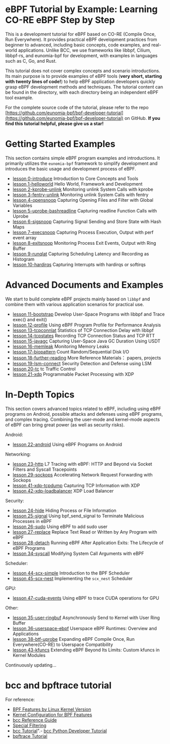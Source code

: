 # eBPF Tutorial by Example: Learning CO-RE eBPF Step by Step

This is a development tutorial for eBPF based on CO-RE (Compile Once, Run Everywhere). It provides practical eBPF development practices from beginner to advanced, including basic concepts, code examples, and real-world applications. Unlike BCC, we use frameworks like libbpf, Cilium, libbpf-rs, and eunomia-bpf for development, with examples in languages such as C, Go, and Rust.

This tutorial does not cover complex concepts and scenario introductions. Its main purpose is to provide examples of eBPF tools (**very short, starting with twenty lines of code!**) to help eBPF application developers quickly grasp eBPF development methods and techniques. The tutorial content can be found in the directory, with each directory being an independent eBPF tool example.

For the complete source code of the tutorial, please refer to the repo [https://github.com/eunomia-bpf/bpf-developer-tutorial](https://github.com/eunomia-bpf/bpf-developer-tutorial) on GitHub. **If you find this tutorial helpful, please give us a star!**

# Getting Started Examples

This section contains simple eBPF program examples and introductions. It primarily utilizes the `eunomia-bpf` framework to simplify development and introduces the basic usage and development process of eBPF.

- [lesson 0-introduce](0-introduce/README.md) Introduction to Core Concepts and Tools
- [lesson 1-helloworld](1-helloworld/README.md) Hello World, Framework and Development
- [lesson 2-kprobe-unlink](2-kprobe-unlink/README.md) Monitoring unlink System Calls with kprobe
- [lesson 3-fentry-unlink](3-fentry-unlink/README.md) Monitoring unlink System Calls with fentry
- [lesson 4-opensnoop](4-opensnoop/README.md) Capturing Opening Files and Filter with Global Variables
- [lesson 5-uprobe-bashreadline](5-uprobe-bashreadline/README.md) Capturing readline Function Calls with Uprobe
- [lesson 6-sigsnoop](6-sigsnoop/README.md) Capturing Signal Sending and Store State with Hash Maps
- [lesson 7-execsnoop](7-execsnoop/README.md) Capturing Process Execution, Output with perf event array
- [lesson 8-exitsnoop](8-exitsnoop/README.md) Monitoring Process Exit Events, Output with Ring Buffer
- [lesson 9-runqlat](9-runqlat/README.md) Capturing Scheduling Latency and Recording as Histogram
- [lesson 10-hardirqs](10-hardirqs/README.md) Capturing Interrupts with hardirqs or softirqs

# Advanced Documents and Examples

We start to build complete eBPF projects mainly based on `libbpf` and combine them with various application scenarios for practical use.

- [lesson 11-bootstrap](11-bootstrap/README.md) Develop User-Space Programs with libbpf and Trace exec() and exit()
- [lesson 12-profile](12-profile/README.md) Using eBPF Program Profile for Performance Analysis
- [lesson 13-tcpconnlat](13-tcpconnlat/README.md) Statistics of TCP Connection Delay with libbpf
- [lesson 14-tcpstates](14-tcpstates/README.md) Recording TCP Connection Status and TCP RTT
- [lesson 15-javagc](15-javagc/README.md) Capturing User-Space Java GC Duration Using USDT
- [lesson 16-memleak](16-memleak/README.md) Monitoring Memory Leaks
- [lesson 17-biopattern](17-biopattern/README.md) Count Random/Sequential Disk I/O
- [lesson 18-further-reading](18-further-reading/README.md) More Reference Materials： papers, projects
- [lesson 19-lsm-connect](19-lsm-connect/README.md) Security Detection and Defense using LSM
- [lesson 20-tc](20-tc/README.md) tc Traffic Control
- [lesson 21-xdp](21-xdp/README.md) Programmable Packet Processing with XDP

# In-Depth Topics

This section covers advanced topics related to eBPF, including using eBPF programs on Android, possible attacks and defenses using eBPF programs, and complex tracing. Combining the user-mode and kernel-mode aspects of eBPF can bring great power (as well as security risks).

Android:

- [lesson 22-android](22-android/README.md) Using eBPF Programs on Android

Networking:

- [lesson 23-http](23-http/README.md) L7 Tracing with eBPF: HTTP and Beyond via Socket Filters and Syscall Tracepoints
- [lesson 29-sockops](29-sockops/README.md) Accelerating Network Request Forwarding with Sockops
- [lesson 41-xdp-tcpdump](41-xdp-tcpdump/README.md) Capturing TCP Information with XDP
- [lesson 42-xdp-loadbalancer](42-xdp-loadbalancer/README.md) XDP Load Balancer

Security:

- [lesson 24-hide](24-hide/README.md) Hiding Process or File Information
- [lesson 25-signal](25-signal/README.md) Using bpf_send_signal to Terminate Malicious Processes in eBPF
- [lesson 26-sudo](26-sudo/README.md) Using eBPF to add sudo user
- [lesson 27-replace](27-replace/README.md) Replace Text Read or Written by Any Program with eBPF
- [lesson 28-detach](28-detach/README.md) Running eBPF After Application Exits: The Lifecycle of eBPF Programs
- [lesson 34-syscall](34-syscall/README.md) Modifying System Call Arguments with eBPF

Scheduler:

- [lesson 44-scx-simple](44-scx-simple/README.md) Introduction to the BPF Scheduler
- [lesson 45-scx-nest](45-scx-nest/README.md) Implementing the `scx_nest` Scheduler

GPU:

- [lesson 47-cuda-events](47-cuda-events/README.md) Using eBPF to trace CUDA operations for GPU

Other:

- [lesson 35-user-ringbuf](35-user-ringbuf/README.md) Asynchronously Send to Kernel with User Ring Buffer
- [lesson 36-userspace-ebpf](36-userspace-ebpf/README.md) Userspace eBPF Runtimes: Overview and Applications
- [lesson 38-btf-uprobe](38-btf-uprobe/README.md) Expanding eBPF Compile Once, Run Everywhere(CO-RE) to Userspace Compatibility
- [lesson 43-kfuncs](43-kfuncs/README.md) Extending eBPF Beyond Its Limits: Custom kfuncs in Kernel Modules

Continuously updating...

# bcc and bpftrace tutorial

For reference:

- [BPF Features by Linux Kernel Version](bcc-documents/kernel-versions.md)
- [Kernel Configuration for BPF Features](bcc-documents/kernel_config.md)
- [bcc Reference Guide](bcc-documents/reference_guide.md)
- [Special Filtering](bcc-documents/special_filtering.md)
- [bcc Tutorial](bcc-documents/tutorial.md)".- [bcc Python Developer Tutorial](bcc-documents/tutorial_bcc_python_developer.md)
- [bpftrace Tutorial](bpftrace-tutorial/README.md)
